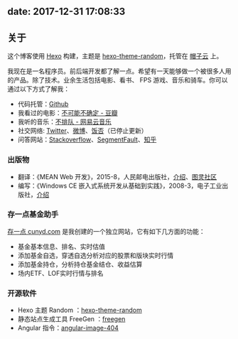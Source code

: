 date: 2017-12-31 17:08:33
---

## 关于

这个博客使用 [Hexo](https://hexo.io/) 构建，主题是 [hexo-theme-random](https://github.com/stiekel/hexo-theme-random)，托管在 [帽子云](https://maoziyun.com/) 上。

我现在是一名程序员。前后端开发都了解一点。希望有一天能够做一个被很多人用的产品。除了技术。业余生活包括电影、看书、 FPS 游戏、音乐和骑车。你可以通过以下方式了解我：

*   代码托管：[Github](https://github.com/stiekel)
*   我看过的电影：[不可能不确定 - 豆瓣](http://movie.douban.com/people/Stiekel/collect)
*   我听的音乐：[不排队 - 网易云音乐](http://music.163.com/#/user/home?id=16297534)
*   社交网络: [Twitter](http://twitter.com/SidCN)、[微博](http://weibo.com/sidcn)、[饭否](http://fanfou.com/ncbcy)（已停止更新）
*   问答网站：[Stackoverflow](http://stackoverflow.com/users/822215/stiekel)、[SegmentFault](https://segmentfault.com/u/sid)、[知乎](https://www.zhihu.com/people/dehao/answers)

### 出版物

*   翻译：《MEAN Web 开发》，2015-8，人民邮电出版社，[介绍](/books/#mean)、[图灵社区](http://www.ituring.com.cn/book/1536)
*   编写：《Windows CE 嵌入式系统开发从基础到实践》，2008-3，电子工业出版社，[介绍](/books/#wince)

### 存一点基金助手

[存一点 cunyd.com](https://cunyd.com/) 是我创建的一个独立网站，它有如下几方面的功能：

* 基金基本信息、排名、实时估值
* 添加基金自选，穿透自选分析对应的股票和版块实时行情
* 添加基金持仓，分析持仓基金结仓、收益估算
* 场内ETF、LOF实时行情与排名

### 开源软件

*   Hexo 主题 Random ：[hexo-theme-random](https://github.com/stiekel/hexo-theme-random)
*   静态站点生成工具 FreeGen ：[freegen](https://github.com/stiekel/freegen)
*   Angular 指令：[angular-image-404](https://nskip.com/2016-01/AngularJS-Directive-angular-image-404.html)
<!-- *   Wordpress 插件: [Evernote SiteMemory](http://chensd.com/2010-11/evernote-site-memoy-1-0.html) -->
<!-- *   Chrome 扩展：[第二搜索](http://chensd.com/2011-01/chrome-plugins-china-search-engine.html) -->
